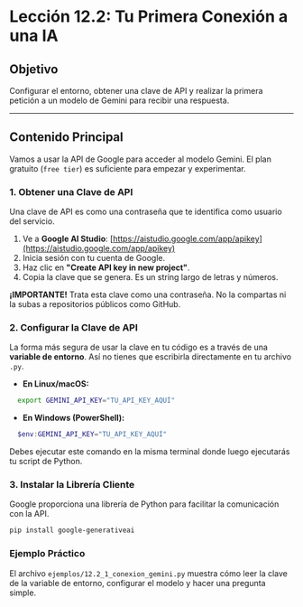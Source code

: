 # Lección 12.2: Tu Primera Conexión a una IA

## Objetivo

Configurar el entorno, obtener una clave de API y realizar la primera petición a un modelo de Gemini para recibir una respuesta.

---

## Contenido Principal

Vamos a usar la API de Google para acceder al modelo Gemini. El plan gratuito (`free tier`) es suficiente para empezar y experimentar.

### 1. Obtener una Clave de API

Una clave de API es como una contraseña que te identifica como usuario del servicio.

1. Ve a **Google AI Studio**: [https://aistudio.google.com/app/apikey](https://aistudio.google.com/app/apikey)
2. Inicia sesión con tu cuenta de Google.
3. Haz clic en **"Create API key in new project"**.
4. Copia la clave que se genera. Es un string largo de letras y números.

**¡IMPORTANTE!** Trata esta clave como una contraseña. No la compartas ni la subas a repositorios públicos como GitHub.

### 2. Configurar la Clave de API

La forma más segura de usar la clave en tu código es a través de una **variable de entorno**. Así no tienes que escribirla directamente en tu archivo `.py`.

* **En Linux/macOS:**

```bash
  export GEMINI_API_KEY="TU_API_KEY_AQUÍ"
```

* **En Windows (PowerShell):**

```powershell
  $env:GEMINI_API_KEY="TU_API_KEY_AQUÍ"
```

Debes ejecutar este comando en la misma terminal donde luego ejecutarás tu script de Python.

### 3. Instalar la Librería Cliente

Google proporciona una librería de Python para facilitar la comunicación con la API.

```bash
pip install google-generativeai
```

### Ejemplo Práctico

El archivo `ejemplos/12.2_1_conexion_gemini.py` muestra cómo leer la clave de la variable de entorno, configurar el modelo y hacer una pregunta simple.
